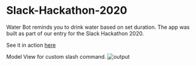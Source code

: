 # Slack-Hackathon-2020

Water Bot reminds you to drink water based on set duration. The app was built as part of our entry for the Slack Hackathon 2020.

See it in action [here](https://youtu.be/2VAbDNKn3fU)

Model View for custom slash command.
![output](../master/slackModelView.png)
